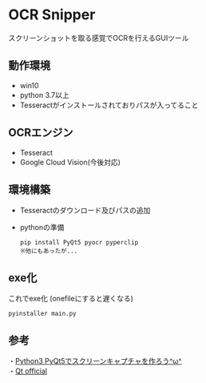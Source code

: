 # OCR Snipper
スクリーンショットを取る感覚でOCRを行えるGUIツール

## 動作環境
- win10
- python 3.7以上
- Tesseractがインストールされておりパスが入ってること


## OCRエンジン
- Tesseract
- Google Cloud Vision(今後対応)

## 環境構築

- Tesseractのダウンロード及びパスの追加  

- pythonの準備

    ```
    pip install PyQt5 pyocr pyperclip
    ※他にもあったが...
    ```


## exe化
これでexe化 (onefileにすると遅くなる)
```
pyinstaller main.py
```


## 参考
・[Python3 PyQt5でスクリーンキャプチャを作ろう^ω^](https://qiita.com/pto8913/items/0241b11edda260012e44)  
・[Qt official](https://www.qt.io/)  